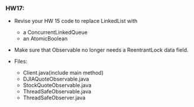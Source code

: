 ### HW17:

* Revise your HW 15 code to replace LinkedList with
    * a ConcurrentLinkedQueue
    * an AtomicBoolean
* Make sure that Observable no longer needs a ReentrantLock data field.

* Files:
    * Client.java(include main method)
    * DJIAQuoteObservable.java
    * StockQuoteObservable.java
    * ThreadSafeObservable.java
    * ThreadSafeObserver.java